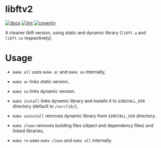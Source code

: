 # libftv2

[![docs](https://github.com/gmarcha/libftv2/actions/workflows/docs.yaml/badge.svg)](https://github.com/gmarcha/libftv2/actions/workflows/docs.yaml)
[![lint](https://github.com/gmarcha/libftv2/actions/workflows/lint.yaml/badge.svg)](https://github.com/gmarcha/libftv2/actions/workflows/lint.yaml)
[![coverity](https://scan.coverity.com/projects/25273/badge.svg)](https://github.com/gmarcha/libftv2)

A cleaner libft version, using static and dynamic library (`libft.a` and `libft.so` respectively).

# Usage

- `make all` uses `make ar` and `make so` internally,
- `make ar` links static version,
- `make so` links dynamic version.

- `make install` links dynamic library and installs it to `$INSTALL_DIR` directory (default to `/usr/lib/`),
- `make uninstall` removes dynamic library from `$INSTALL_DIR` directory.

- `make clean` removes building files (object and dependency files) and linked libraries,
- `make re` uses `make clean` and `make all` internally.

<!---
Markdown visualiser in VSCode: Ctrl + Shift + V
-->
